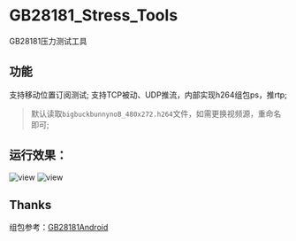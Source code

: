 # GB28181_Stress_Tools
GB28181压力测试工具
## 功能
支持移动位置订阅测试;
支持TCP被动、UDP推流，内部实现h264组包ps，推rtp;
> 默认读取`bigbuckbunnynoB_480x272.h264`文件，如需更换视频源，重命名即可;
## 运行效果：
![view](https://github.com/yangjiechina/GB28181_Stress_Tools/blob/master/GB28181_Stress_Tools/res/page.png)
![view](https://github.com/yangjiechina/GB28181_Stress_Tools/blob/master/GB28181_Stress_Tools/res/video_preview.png)

## Thanks

  组包参考：[GB28181Android](https://github.com/zhoudd1/GB28181Android)
